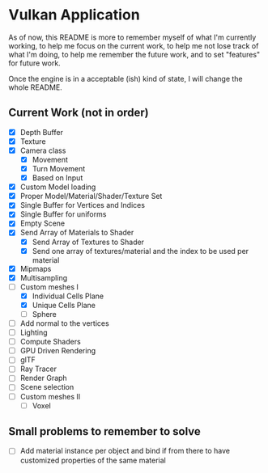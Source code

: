 # Vulkan Application

As of now, this README is more to remember myself of what I'm currently working, to help me focus on the current work, 
to help me not lose track of what I'm doing, to help me remember the future work, and to set "features" for future work.

Once the engine is in a acceptable (ish) kind of state, I will change the whole README.

## Current Work (not in order)

- [x] Depth Buffer 
- [x] Texture 
- [x] Camera class
	- [x] Movement 
	- [x] Turn Movement
	- [x] Based on Input
- [x] Custom Model loading
- [x] Proper Model/Material/Shader/Texture Set
- [x] Single Buffer for Vertices and Indices 
- [x] Single Buffer for uniforms
- [x] Empty Scene
- [x] Send Array of Materials to Shader 
	- [x] Send Array of Textures to Shader
	- [x] Send one array of textures/material and the index to be used per material
- [x] Mipmaps
- [x] Multisampling
- [ ] Custom meshes I
	- [x] Individual Cells Plane 
	- [x] Unique Cells Plane 
	- [ ] Sphere
- [ ] Add normal to the vertices
- [ ] Lighting
- [ ] Compute Shaders
- [ ] GPU Driven Rendering
- [ ] glTF
- [ ] Ray Tracer
- [ ] Render Graph
- [ ] Scene selection
- [ ] Custom meshes II 
	- [ ] Voxel

## Small problems to remember to solve

- [ ] Add material instance per object and bind if from there to have customized properties of the same material

